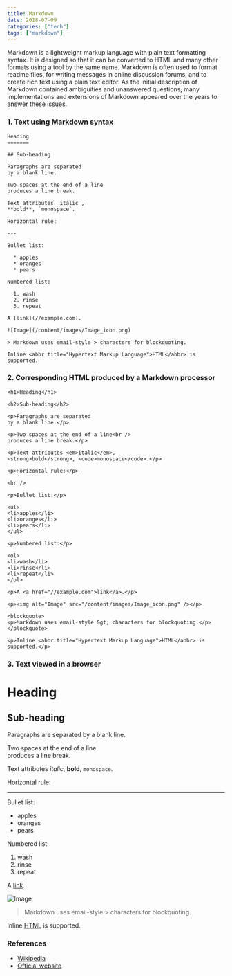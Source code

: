 ```yaml
---
title: Markdown
date: 2018-07-09
categories: ["tech"]
tags: ["markdown"]
---
```


Markdown is a lightweight markup language with plain text formatting syntax. It is designed so that it can be converted to HTML and many other formats using a tool by the same name. Markdown is often used to format readme files, for writing messages in online discussion forums, and to create rich text using a plain text editor. As the initial description of Markdown contained ambiguities and unanswered questions, many implementations and extensions of Markdown appeared over the years to answer these issues.

### 1. Text using Markdown syntax

```
Heading
=======

## Sub-heading
 
Paragraphs are separated
by a blank line.

Two spaces at the end of a line  
produces a line break.

Text attributes _italic_,
**bold**, `monospace`.

Horizontal rule:

---

Bullet list:

  * apples
  * oranges
  * pears

Numbered list:

  1. wash
  2. rinse
  3. repeat

A [link](//example.com).

![Image](/content/images/Image_icon.png)

> Markdown uses email-style > characters for blockquoting.

Inline <abbr title="Hypertext Markup Language">HTML</abbr> is supported.
```

### 2. Corresponding HTML produced by a Markdown processor

```
<h1>Heading</h1>

<h2>Sub-heading</h2>

<p>Paragraphs are separated
by a blank line.</p>

<p>Two spaces at the end of a line<br />
produces a line break.</p>

<p>Text attributes <em>italic</em>,
<strong>bold</strong>, <code>monospace</code>.</p>

<p>Horizontal rule:</p>

<hr />

<p>Bullet list:</p>

<ul>
<li>apples</li>
<li>oranges</li>
<li>pears</li>
</ul>

<p>Numbered list:</p>

<ol>
<li>wash</li>
<li>rinse</li>
<li>repeat</li>
</ol>

<p>A <a href="//example.com">link</a>.</p>

<p><img alt="Image" src="/content/images/Image_icon.png" /></p>

<blockquote>
<p>Markdown uses email-style &gt; characters for blockquoting.</p>
</blockquote>

<p>Inline <abbr title="Hypertext Markup Language">HTML</abbr> is supported.</p>
```

### 3. Text viewed in a browser

Heading
=======

## Sub-heading
 
Paragraphs are separated
by a blank line.

Two spaces at the end of a line  
produces a line break.

Text attributes _italic_,
**bold**, `monospace`.

Horizontal rule:

---

Bullet list:

  * apples
  * oranges
  * pears

Numbered list:

  1. wash
  2. rinse
  3. repeat

A [link](//example.com).

![Image](/content/images/Image_icon.png)

> Markdown uses email-style > characters for blockquoting.

Inline <abbr title="Hypertext Markup Language">HTML</abbr> is supported.

### References

  * [Wikipedia](https://en.wikipedia.org/wiki/Markdown)
  * [Official website](https://daringfireball.net/projects/markdown/)